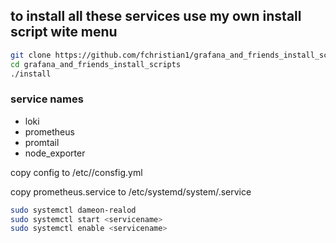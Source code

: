 ## to install all these services use my own install script wite menu

```bash
git clone https://github.com/fchristian1/grafana_and_friends_install_scripts.git
cd grafana_and_friends_install_scripts
./install
```

### service names
 - loki
 - prometheus
 - promtail
 - node_exporter

copy config to /etc/<servicename>/consfig.yml

copy prometheus.service to /etc/systemd/system/<servicename>.service

```bash
sudo systemctl dameon-realod
sudo systemctl start <servicename>
sudo systemctl enable <servicename>
```

